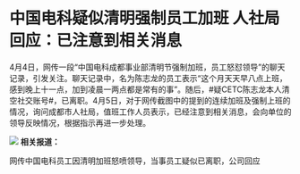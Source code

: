# 中国电科疑似清明强制员工加班 人社局回应：已注意到相关消息

4月4日，网传一段“中国电科成都事业部清明节强制加班，员工怒怼领导”的聊天记录，引发关注。聊天记录中，名为陈志龙的员工表示“这个月天天早八点上班，感到晚上十一点，加到凌晨一两点都是常有的事”。随后，#疑CETC陈志龙本人清空社交账号#，已离职。4月5日，对于网传截图中的提到的连续加班及强制上班的情况，询问成都市人社局，值班工作人员表示，已经注意到相关消息，会向单位的领导反映情况，根据指示再进一步处理。

![](https://inews.gtimg.com/news_bt/OXeeIcpsNRuiR9U_1yMFqcwigIVkRQTOoJwTY1tz1zBXsAA/1000)
**相关报道：**

网传中国电科员工因清明加班怒喷领导，当事员工疑似已离职，公司回应

